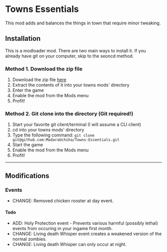 # Towns Essentials #

This mod adds and balances the things in town that require minor tweaking.

## Installation ##

This is a modloader mod. There are two main ways to install it. If you already have git on your computer, skip to the seoncd method.

### Method 1. Download the zip file ###
1. Download the zip file [here](https://github.com/MadaraUchiha/Towns-Essentials/archive/master.zip)
2. Extract the contents of it into your towns mods' directory
3. Enter the game
4. Enable the mod from the Mods menu
5. Profit!

### Method 2. Git clone into the directory (Git required!) ###
1. Start your favorite git client/terminal (I will assume a CLI client)
2. cd into your towns mods' directory
3. Type the following command: `git clone git@github.com:MadaraUchiha/Towns-Essentials.git`
4. Start the game
5. Enable the mod from the Mods menu
6. Profit!

----------------------------------------------------------------------------------------------

## Modifications ##
### Events

 * CHANGE: Removed chicken rooster at day event.

#### Todo
 * ADD: Holy Protection event - Prevents various harmful (possibly lethal) events from occuring in your ingame first month.
 * CHANGE: Living death Whisper event creates a weakened version of the normal zombies.
 * CHANGE: Living death Whisper can only occur at night.
